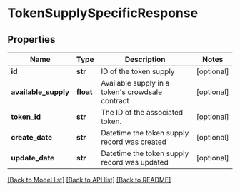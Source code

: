# TokenSupplySpecificResponse

## Properties
Name | Type | Description | Notes
------------ | ------------- | ------------- | -------------
**id** | **str** | ID of the token supply | [optional]
**available_supply** | **float** | Available supply in a token&#39;s crowdsale contract | [optional]
**token_id** | **str** | The ID of the associated token. | [optional]
**create_date** | **str** | Datetime the token supply record was created | [optional]
**update_date** | **str** | Datetime the token supply record was updated | [optional]

[[Back to Model list]](../README.md#documentation-for-models) [[Back to API list]](../README.md#documentation-for-api-endpoints) [[Back to README]](../README.md)
